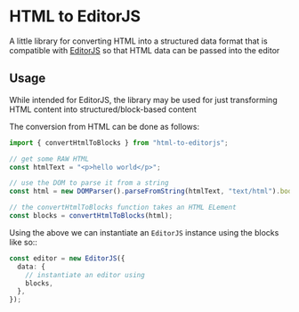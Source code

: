 # HTML to EditorJS

A little library for converting HTML into a structured data format that is compatible with [EditorJS](https://github.com/codex-team/editor.js) so that HTML data can be passed into the editor

## Usage

While intended for EditorJS, the library may be used for just transforming HTML content into structured/block-based content

The conversion from HTML can be done as follows:

```ts
import { convertHtmlToBlocks } from "html-to-editorjs";

// get some RAW HTML
const htmlText = "<p>hello world</p>";

// use the DOM to parse it from a string
const html = new DOMParser().parseFromString(htmlText, "text/html").body;

// the convertHtmlToBlocks function takes an HTML ELement
const blocks = convertHtmlToBlocks(html);
```

Using the above we can instantiate an `EditorJS` instance using the blocks like so::

```ts
const editor = new EditorJS({
  data: {
    // instantiate an editor using
    blocks,
  },
});
```
